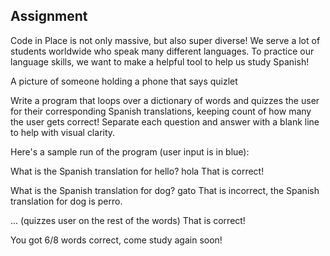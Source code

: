 ## Assignment

Code in Place is not only massive, but also super diverse! We serve a lot of students worldwide who speak many different languages. To practice our language skills, we want to make a helpful tool to help us study Spanish!

A picture of someone holding a phone that says quizlet

Write a program that loops over a dictionary of words and quizzes the user for their corresponding Spanish translations, keeping count of how many the user gets correct! Separate each question and answer with a blank line to help with visual clarity.

Here's a sample run of the program (user input is in blue):

What is the Spanish translation for hello? hola
That is correct!

What is the Spanish translation for dog? gato
That is incorrect, the Spanish translation for dog is perro.

... (quizzes user on the rest of the words)
That is correct!

You got 6/8 words correct, come study again soon!
